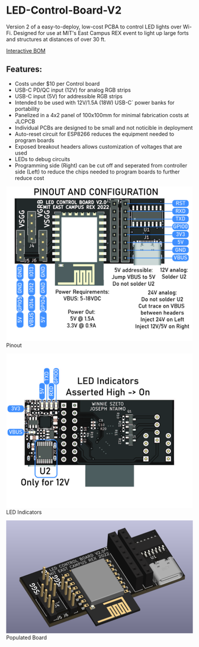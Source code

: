 # LED-Control-Board-V2
Version 2 of a easy-to-deploy, low-cost PCBA to control LED lights over Wi-Fi. Designed for use at MIT's East Campus REX event to light up large forts and structures at distances of over 30 ft.

[Interactive BOM](https://htmlpreview.github.io/?https://raw.githubusercontent.com/wszeto9/LED-Control-Board-V2/main/breakout_boards/ibom.html)
<h2> Features:</h2>
<ul>

<li>Costs under $10 per Control board </li>
<li>USB-C PD/QC input (12V) for analog RGB strips</li>
<li>USB-C input (5V) for addressible RGB strips</li>
<li>Intended to be used with 12V/1.5A (18W) USB-C` power banks for portability</li>
<li>Panelized in a 4x2 panel of 100x100mm for minimal fabrication costs at JLCPCB</li>
<li>Individual PCBs are designed to be small and not noticible in deployment</li>
<li>Auto-reset circuit for ESP8266 reduces the equipment needed to program boards</li>
<li>Exposed breakout headers allows customization of voltages that are used</li>
<li>LEDs to debug circuits </li>
<li>Programming side (Right) can be cut off and seperated from controller side (Left) to reduce the chips needed to program boards to further reduce cost</li>
</ul>

![Pinout](breakout_boards/Documentation/pinout_config-01.jpg)
Pinout

![LED Inducators](breakout_boards/Documentation/pinout_config-02.jpg)
LED Indicators

![Top_unpopulated](breakout_boards/Documentation/ISO_board.png)
Populated Board
